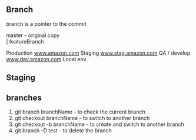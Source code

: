 ## Branch 

branch is a pointer to the commit


master - original copy                                                          
    |
featureBranch 

Production  www.amazon.com
Staging     www.stag.amazon.com
QA / develop www.dev.amazon.com
Local env

## Staging


## branches
1. git branch branchName - to check the current branch 
2. git checkout branchName - to switch to another branch
3. git checkout -b branchName - to create and switch to another branch 
4. git branch -D test - to delete the branch 



